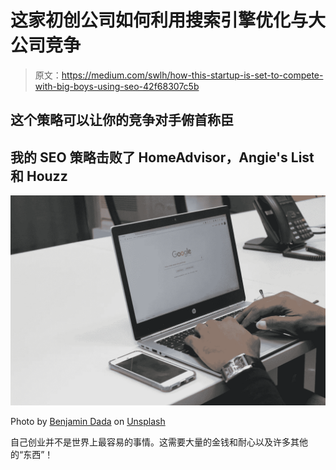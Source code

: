 # 这家初创公司如何利用搜索引擎优化与大公司竞争

> 原文：<https://medium.com/swlh/how-this-startup-is-set-to-compete-with-big-boys-using-seo-42f68307c5b>

## 这个策略可以让你的竞争对手俯首称臣

## 我的 SEO 策略击败了 HomeAdvisor，Angie's List 和 Houzz

![](img/6c0bcad82b1b9f0d3bbe7a458e7dcc98.png)

Photo by [Benjamin Dada](https://unsplash.com/@dadaben_?utm_source=unsplash&utm_medium=referral&utm_content=creditCopyText) on [Unsplash](https://unsplash.com/search/photos/google?utm_source=unsplash&utm_medium=referral&utm_content=creditCopyText)

自己创业并不是世界上最容易的事情。这需要大量的金钱和耐心以及许多其他的“东西”！